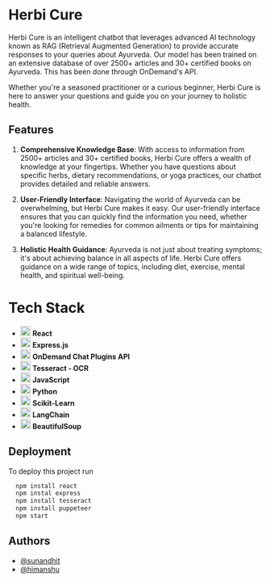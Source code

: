 
# Herbi Cure

Herbi Cure is an intelligent chatbot that leverages advanced AI technology known as RAG (Retrieval Augmented Generation) to provide accurate responses to your queries about Ayurveda. Our model has been trained on an extensive database of over 2500+ articles and 30+ certified books on Ayurveda. This has been done through OnDemand's API.

Whether you're a seasoned practitioner or a curious beginner, Herbi Cure is here to answer your questions and guide you on your journey to holistic health.



## Features

1. **Comprehensive Knowledge Base**: With access to information from 2500+ articles and 30+ certified books, Herbi Cure offers a wealth of knowledge at your fingertips. Whether you have questions about specific herbs, dietary recommendations, or yoga practices, our chatbot provides detailed and reliable answers.

2. **User-Friendly Interface**: Navigating the world of Ayurveda can be overwhelming, but Herbi Cure makes it easy. Our user-friendly interface ensures that you can quickly find the information you need, whether you're looking for remedies for common ailments or tips for maintaining a balanced lifestyle.

3. **Holistic Health Guidance**: Ayurveda is not just about treating symptoms; it's about achieving balance in all aspects of life. Herbi Cure offers guidance on a wide range of topics, including diet, exercise, mental health, and spiritual well-being.
# Tech Stack

- <img src="https://upload.wikimedia.org/wikipedia/commons/a/a7/React-icon.svg" width="20"> **React**
- <img src="https://upload.wikimedia.org/wikipedia/commons/6/64/Expressjs.png" width="20"> **Express.js**
- <img src="https://upload.wikimedia.org/wikipedia/commons/9/99/Official_JavaScript_logo.svg" width="20"> **OnDemand Chat Plugins API**
- <img src="https://upload.wikimedia.org/wikipedia/commons/b/b2/Tesseract-OCR_Logo.svg" width="20"> **Tesseract - OCR**
- <img src="https://upload.wikimedia.org/wikipedia/commons/6/6a/JavaScript-logo.png" width="20"> **JavaScript**
- <img src="https://upload.wikimedia.org/wikipedia/commons/c/c3/Python-logo-notext.svg" width="20"> **Python**
- <img src="https://upload.wikimedia.org/wikipedia/commons/0/05/Scikit_learn_logo_small.svg" width="20"> **Scikit-Learn**
- <img src="[https://raw.githubusercontent.com/langchain-ai/langchain/master/docs/logo.png](https://www.bing.com/images/search?view=detailV2&ccid=MqiaQ3yd&id=D521141FF054D48A5544110D371B79C0FF08DBE0&thid=OIP.MqiaQ3ydE_evyiSXtSR8pgHaC2&mediaurl=https%3a%2f%2fdeepsense.ai%2fwp-content%2fuploads%2f2023%2f10%2fLangChain-announces-partnership-with-deepsense.jpeg.pagespeed.ce.MqiaQ3ydE_.jpg&exph=738&expw=1920&q=langchsin+logo+link&simid=608023613034994025&FORM=IRPRST&ck=1C24A62ED26AFCD10846941044D86B98&selectedIndex=0&itb=0&idpp=overlayview&ajaxhist=0&ajaxserp=0)" width="20"> **LangChain**
- <img src="https://upload.wikimedia.org/wikipedia/commons/8/8c/BeautifulSoup_Logo.svg" width="20"> **BeautifulSoup**

## Deployment

To deploy this project run

```bash
  npm install react
  npm instal express
  npm install tesseract
  npm install puppeteer
  npm start
```


## Authors

- [@sunandhit](https://github.com/Sunandhit-Gupta)
- [@himanshu](https://github.com/Himanshu-Dania)

